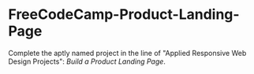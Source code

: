 # FreeCodeCamp-Product-Landing-Page
Complete the aptly named project in the line of "Applied Responsive Web Design Projects": *Build a Product Landing Page*.
